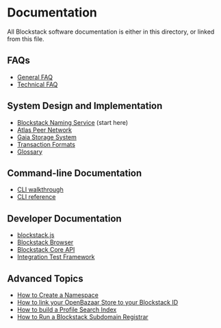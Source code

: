 # Documentation

All Blockstack software documentation is either in this directory, or linked
from this file.

## FAQs

* [General FAQ](https://blockstack.org/faq)
* [Technical FAQ](faq_technical.md)

## System Design and Implementation

* [Blockstack Naming Service](blockstack_naming_service.md) (start here)
* [Atlas Peer Network](atlas_network.md)
* [Gaia Storage System](https://github.com/blockstack/gaia)
* [Transaction Formats](wire-format.md)
* [Glossary](glossary.md)

## Command-line Documentation

* [CLI walkthrough](basic_usage.md)
* [CLI reference](cli.md)

## Developer Documentation

* [blockstack.js](https://github.com/blockstack/blockstack.js)
* [Blockstack Browser](https://github.com/blockstack/blockstack-browser)
* [Blockstack Core API](https://core.blockstack.org)
* [Integration Test Framework](../integration-tests/README.md)

## Advanced Topics

* [How to Create a Namespace](namespace_creation.md)
* [How to link your OpenBazaar Store to your Blockstack ID](openbazaar.md)
* [How to build a Profile Search Index](search.md)
* [How to Run a Blockstack Subdomain Registrar](subdomains.md)
